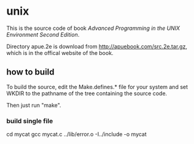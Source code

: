 # unix

This is the source code of book *Advanced Programming in the UNIX Environment Second Edition*.

Directory apue.2e is download from http://apuebook.com/src.2e.tar.gz, which is in the offical website of the book.

## how to build

To build the source, edit the Make.defines.* file for your system and set
WKDIR to the pathname of the tree containing the source code.  

Then just run "make". 

### build single file

cd mycat
gcc mycat.c ../lib/error.o -I../include -o mycat